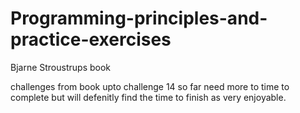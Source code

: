 # Programming-principles-and-practice-exercises
Bjarne Stroustrups book 

challenges from book 
upto challenge 14 so far need more to time to complete 
but will defenitly find the time to finish as very enjoyable.
